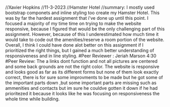 //Xavier Hopkins
//11-3-2023
//Hamster Hotel
//summary: I mostly used bootstrap componets and inline styling too create my Hamster Hotel. This was by far the hardest assignment that i've done up until this point. I focused a majority of my time time on trying to make the website responsive, because I figured that would be the only challenging part of this assignment. However, because of this I underestimated how much time it would take to code out the amenities/reserve a room portion of the website. Overall, I think I could have done alot better on this assignment if I prioritized the right things, but I gained a much better understanding of responsiveness and in line styling.
#Peer Reviewer : Jeriah Marson 4:30
#Peer Review: The a links dont function and not all pictures are centered and some back grounds are not the right color. The website is responsive and looks good as far as its different forms but none of them look exactly correct, there is for sure some improvments to be made but he got some of the important parts down ,but some important parts are missing such as ammenities and contacts but im sure he couldve gotten it down if he had prioritezed it because it looks like he was focusing on responsiveness the whole time while building.
